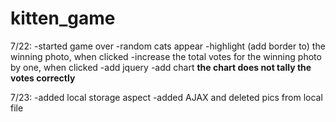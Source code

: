 # kitten_game

7/22:
-started game over
-random cats appear
-highlight (add border to) the winning photo, when clicked
-increase the total votes for the winning photo by one, when clicked
-add jquery
-add chart **the chart does not tally the votes correctly**

7/23:
-added local storage aspect
-added AJAX and deleted pics from local file
